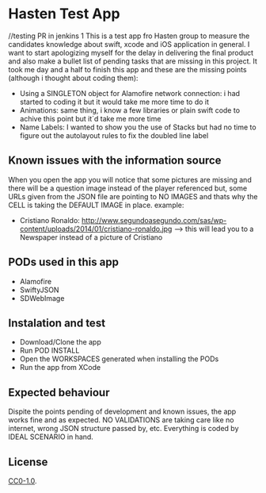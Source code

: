 # Hasten Test App
//testing PR in jenkins 1
This is a test app fro Hasten group to measure the candidates knowledge about swift, xcode and iOS application in general.
I want to start apologizing myself for the delay in delivering the final product and also make a bullet list of pending tasks that are missing in this project. It took me day and a half to finish this app and these are the missing points (although i thought about coding them):

- Using a SINGLETON object for Alamofire network connection: i had started to coding it but it would take me more time to do it
- Animations: same thing, i know a few libraries or plain swift code to achive this point but it´d take me more time
- Name Labels: I wanted to show you the use of Stacks but had no time to figure out the autolayout rules to fix the doubled line label


## Known issues with the information source

When you open the app you will notice that some pictures are missing and there will be a question image instead of the player referenced but, some URLs given from the JSON file are pointing to NO IMAGES and thats why the CELL is taking the DEFAULT IMAGE in place. example:

- Cristiano Ronaldo: http://www.segundoasegundo.com/sas/wp-content/uploads/2014/01/cristiano-ronaldo.jpg  --> this will lead you to a Newspaper instead of a picture of Cristiano

## PODs used in this app

- Alamofire
- SwiftyJSON
- SDWebImage

## Instalation and test

- Download/Clone the app
- Run POD INSTALL
- Open the WORKSPACES generated when installing the PODs
- Run the app from XCode

## Expected behaviour

Dispite the points pending of development and known issues, the app works fine and as expected. NO VALIDATIONS are taking care like no internet, wrong JSON structure passed by, etc. Everything is coded by IDEAL SCENARIO in hand.

## License

[CC0-1.0](./LICENSE).
